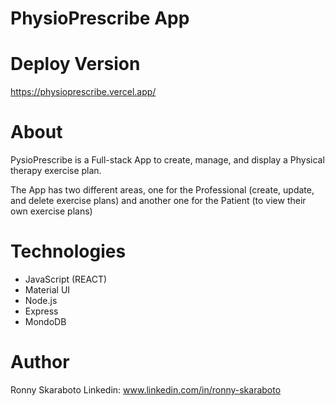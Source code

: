 # PhysioPrescribe App

# Deploy Version
https://physioprescribe.vercel.app/

# About
PysioPrescribe is a Full-stack App to create, manage, and display a Physical therapy exercise plan.

The App has two different areas, one for the Professional (create, update, and delete exercise plans) and another one for the Patient (to view their own exercise plans)


# Technologies
- JavaScript (REACT)
- Material UI
- Node.js
- Express
- MondoDB

# Author
Ronny Skaraboto Linkedin: www.linkedin.com/in/ronny-skaraboto
